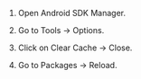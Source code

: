 1. Open Android SDK Manager.

2. Go to Tools → Options.

3. Click on Clear Cache → Close.

4. Go to Packages → Reload.
